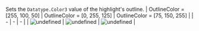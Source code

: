 Sets the `Datatype.Color3` value of the highlight's outline.
| OutlineColor = [255, 100, 50] | OutlineColor = [0, 255, 125] | OutlineColor = [75, 150, 255] |
| - | - | - |
| ![undefined](https://prod.docsiteassets.roblox.com/assets/ui/highlighting-objects/OutlineColor-Red.jpg) | ![undefined](https://prod.docsiteassets.roblox.com/assets/ui/highlighting-objects/OutlineColor-Green.jpg) | ![undefined](https://prod.docsiteassets.roblox.com/assets/ui/highlighting-objects/OutlineColor-Blue.jpg) |